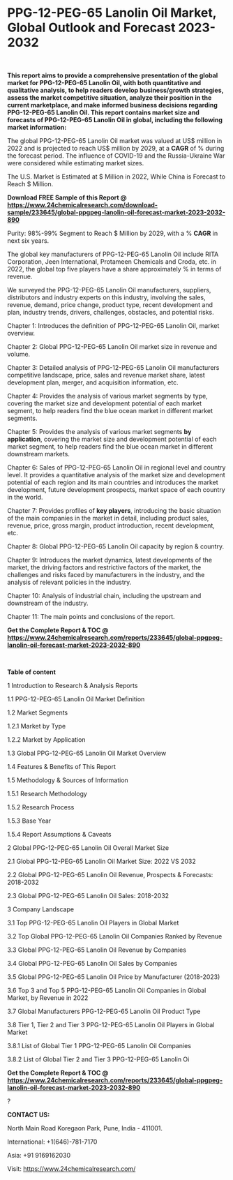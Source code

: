 <h1>PPG-12-PEG-65 Lanolin Oil Market, Global Outlook and Forecast 2023-2032</h1><br/><p><strong>This report aims to provide a comprehensive presentation of the global market for PPG-12-PEG-65 Lanolin Oil, with both quantitative and qualitative analysis, to help readers develop business/growth strategies, assess the market competitive situation, analyze their position in the current marketplace, and make informed business decisions regarding PPG-12-PEG-65 Lanolin Oil. This report contains market size and forecasts of PPG-12-PEG-65 Lanolin Oil in global, including the following market information:</strong></p>
 
 
 
 <p>The global PPG-12-PEG-65 Lanolin Oil market was valued at US$ million in 2022 and is projected to reach US$ million by 2029, at a <strong>CAGR</strong> of % during the forecast period. The influence of COVID-19 and the Russia-Ukraine War were considered while estimating market sizes.</p>
 
 
 
 <p>The U.S. Market is Estimated at $ Million in 2022, While China is Forecast to Reach $ Million.</p>
 
 
 
 <div><b>Download FREE Sample of this Report @ <a href="https://www.24chemicalresearch.com/download-sample/233645/global-ppgpeg-lanolin-oil-forecast-market-2023-2032-890">https://www.24chemicalresearch.com/download-sample/233645/global-ppgpeg-lanolin-oil-forecast-market-2023-2032-890</a></b></div>
 
 
 
 <p>Purity: 98%-99% Segment to Reach $ Million by 2029, with a % <strong>CAGR</strong> in next six years.</p>
 
 
 
 <p>The global key manufacturers of PPG-12-PEG-65 Lanolin Oil include RITA Corporation, Jeen International, Protameen Chemicals and Croda, etc. in 2022, the global top five players have a share approximately % in terms of revenue.</p>
 
 
 
 <p>We surveyed the PPG-12-PEG-65 Lanolin Oil manufacturers, suppliers, distributors and industry experts on this industry, involving the sales, revenue, demand, price change, product type, recent development and plan, industry trends, drivers, challenges, obstacles, and potential risks.</p>
 
 
 
 <p>Chapter 1: Introduces the definition of PPG-12-PEG-65 Lanolin Oil, market overview.</p>
 
 
 
 <p>Chapter 2: Global PPG-12-PEG-65 Lanolin Oil market size in revenue and volume.</p>
 
 
 
 <p>Chapter 3: Detailed analysis of PPG-12-PEG-65 Lanolin Oil manufacturers competitive landscape, price, sales and revenue market share, latest development plan, merger, and acquisition information, etc.</p>
 
 
 
 <p>Chapter 4: Provides the analysis of various market segments by type, covering the market size and development potential of each market segment, to help readers find the blue ocean market in different market segments.</p>
 
 
 
 <p>Chapter 5: Provides the analysis of various market segments <strong>by application</strong>, covering the market size and development potential of each market segment, to help readers find the blue ocean market in different downstream markets.</p>
 
 
 
 <p>Chapter 6: Sales of PPG-12-PEG-65 Lanolin Oil in regional level and country level. It provides a quantitative analysis of the market size and development potential of each region and its main countries and introduces the market development, future development prospects, market space of each country in the world.</p>
 
 
 
 <p>Chapter 7: Provides profiles of <strong>key players</strong>, introducing the basic situation of the main companies in the market in detail, including product sales, revenue, price, gross margin, product introduction, recent development, etc.</p>
 
 
 
 <p>Chapter 8: Global PPG-12-PEG-65 Lanolin Oil capacity by region & country.</p>
 
 
 
 <p>Chapter 9: Introduces the market dynamics, latest developments of the market, the driving factors and restrictive factors of the market, the challenges and risks faced by manufacturers in the industry, and the analysis of relevant policies in the industry.</p>
 
 
 
 <p>Chapter 10: Analysis of industrial chain, including the upstream and downstream of the industry.</p>
 
 
 
 <p>Chapter 11: The main points and conclusions of the report.</p>
 
 
 
 <div><b>Get the Complete Report & TOC @ <a href="https://www.24chemicalresearch.com/reports/233645/global-ppgpeg-lanolin-oil-forecast-market-2023-2032-890">https://www.24chemicalresearch.com/reports/233645/global-ppgpeg-lanolin-oil-forecast-market-2023-2032-890</a></b></div>
 
 
 
 <p><br />
 
 <b>Table of content</b></p>
 
 
 
 <p>1 Introduction to Research & Analysis Reports<br />
 
 1.1 PPG-12-PEG-65 Lanolin Oil Market Definition<br />
 
 1.2 Market Segments<br />
 
 1.2.1 Market by Type<br />
 
 1.2.2 Market by Application<br />
 
 1.3 Global PPG-12-PEG-65 Lanolin Oil Market Overview<br />
 
 1.4 Features & Benefits of This Report<br />
 
 1.5 Methodology & Sources of Information<br />
 
 1.5.1 Research Methodology<br />
 
 1.5.2 Research Process<br />
 
 1.5.3 Base Year<br />
 
 1.5.4 Report Assumptions & Caveats<br />
 
 2 Global PPG-12-PEG-65 Lanolin Oil Overall Market Size<br />
 
 2.1 Global PPG-12-PEG-65 Lanolin Oil Market Size: 2022 VS 2032<br />
 
 2.2 Global PPG-12-PEG-65 Lanolin Oil Revenue, Prospects & Forecasts: 2018-2032<br />
 
 2.3 Global PPG-12-PEG-65 Lanolin Oil Sales: 2018-2032<br />
 
 3 Company Landscape<br />
 
 3.1 Top PPG-12-PEG-65 Lanolin Oil Players in Global Market<br />
 
 3.2 Top Global PPG-12-PEG-65 Lanolin Oil Companies Ranked by Revenue<br />
 
 3.3 Global PPG-12-PEG-65 Lanolin Oil Revenue by Companies<br />
 
 3.4 Global PPG-12-PEG-65 Lanolin Oil Sales by Companies<br />
 
 3.5 Global PPG-12-PEG-65 Lanolin Oil Price by Manufacturer (2018-2023)<br />
 
 3.6 Top 3 and Top 5 PPG-12-PEG-65 Lanolin Oil Companies in Global Market, by Revenue in 2022<br />
 
 3.7 Global Manufacturers PPG-12-PEG-65 Lanolin Oil Product Type<br />
 
 3.8 Tier 1, Tier 2 and Tier 3 PPG-12-PEG-65 Lanolin Oil Players in Global Market<br />
 
 3.8.1 List of Global Tier 1 PPG-12-PEG-65 Lanolin Oil Companies<br />
 
 3.8.2 List of Global Tier 2 and Tier 3 PPG-12-PEG-65 Lanolin Oi</p>
 
 
 
 <div><b>Get the Complete Report & TOC @ <a href="https://www.24chemicalresearch.com/reports/233645/global-ppgpeg-lanolin-oil-forecast-market-2023-2032-890">https://www.24chemicalresearch.com/reports/233645/global-ppgpeg-lanolin-oil-forecast-market-2023-2032-890</a></b></div>
 
 
 
 <p>? </p>
 
 
 
 <p><b>CONTACT US:</b><br />
 
 North Main Road Koregaon Park, Pune, India - 411001.<br />
 
 International: +1(646)-781-7170<br />
 
 Asia: +91 9169162030<br />
 
 Visit: <a href="https://www.24chemicalresearch.com/">https://www.24chemicalresearch.com/</a></p>